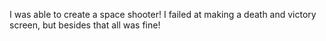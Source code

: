 I was able to create a space shooter! I failed at making a death and victory screen, but besides that all was fine!